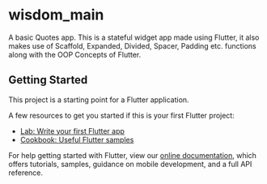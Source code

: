# wisdom_main

A basic Quotes app. This is a stateful widget app made using Flutter, it also makes use of Scaffold, Expanded, Divided, Spacer, Padding etc. functions along with
the OOP Concepts of Flutter.

## Getting Started

This project is a starting point for a Flutter application.

A few resources to get you started if this is your first Flutter project:

- [Lab: Write your first Flutter app](https://flutter.dev/docs/get-started/codelab)
- [Cookbook: Useful Flutter samples](https://flutter.dev/docs/cookbook)

For help getting started with Flutter, view our
[online documentation](https://flutter.dev/docs), which offers tutorials,
samples, guidance on mobile development, and a full API reference.
